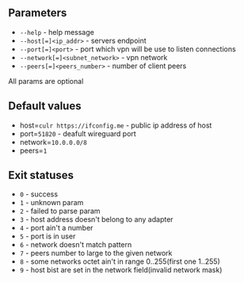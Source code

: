 ## Parameters
- `--help` - help message
- `--host[=]<ip_addr>` - servers endpoint
- `--port[=]<port>` - port which vpn will be use to listen connections
- `--network[=]<subnet_network>` - vpn network
- `--peers[=]<peers_number>` - number of client peers

All params are optional 
## Default values
- host=`culr https://ifconfig.me` - public ip address of host 
- port=`51820` - deafult wireguard port
- network=`10.0.0.0/8`
- peers=`1`

## Exit statuses

- `0` - success
- `1` - unknown param
- `2` - failed to parse param
- `3` - host address doesn't belong to any adapter
- `4` - port ain't a number
- `5` - port is in user
- `6` - network doesn't match pattern
- `7` - peers number to large to the given network
- `8` - some networks octet ain't in range 0..255(first one 1..255)
- `9` - host bist are set in the network field(invalid network mask)


